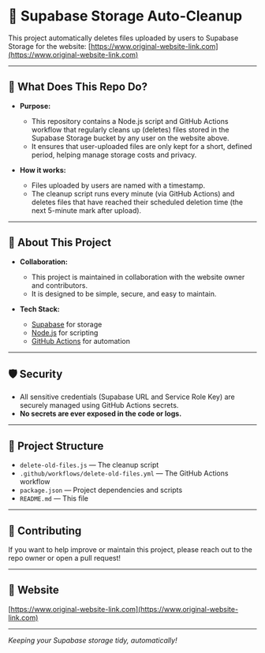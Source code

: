# 🧹 Supabase Storage Auto-Cleanup

This project automatically deletes files uploaded by users to Supabase Storage for the website: [https://www.original-website-link.com](https://www.original-website-link.com)

---

## 🚀 What Does This Repo Do?

- **Purpose:**
  - This repository contains a Node.js script and GitHub Actions workflow that regularly cleans up (deletes) files stored in the Supabase Storage bucket by any user on the website above.
  - It ensures that user-uploaded files are only kept for a short, defined period, helping manage storage costs and privacy.

- **How it works:**
  - Files uploaded by users are named with a timestamp.
  - The cleanup script runs every minute (via GitHub Actions) and deletes files that have reached their scheduled deletion time (the next 5-minute mark after upload).

---

## 🌟 About This Project

- **Collaboration:**
  - This project is maintained in collaboration with the website owner and contributors.
  - It is designed to be simple, secure, and easy to maintain.

- **Tech Stack:**
  - [Supabase](https://supabase.com/) for storage
  - [Node.js](https://nodejs.org/) for scripting
  - [GitHub Actions](https://github.com/features/actions) for automation

---

## 🛡️ Security

- All sensitive credentials (Supabase URL and Service Role Key) are securely managed using GitHub Actions secrets.
- **No secrets are ever exposed in the code or logs.**

---

## 📂 Project Structure

- `delete-old-files.js` — The cleanup script
- `.github/workflows/delete-old-files.yml` — The GitHub Actions workflow
- `package.json` — Project dependencies and scripts
- `README.md` — This file

---

## 🤝 Contributing

If you want to help improve or maintain this project, please reach out to the repo owner or open a pull request!

---

## 🔗 Website

[https://www.original-website-link.com](https://www.original-website-link.com)

---

*Keeping your Supabase storage tidy, automatically!* 